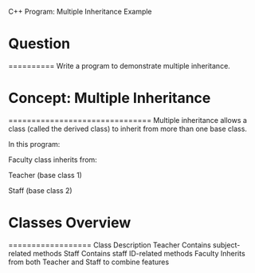 C++ Program: Multiple Inheritance Example

# Question
==========
Write a program to demonstrate multiple inheritance.



# Concept: Multiple Inheritance
===============================
Multiple inheritance allows a class (called the derived class) to inherit from more than one base class.

In this program:

Faculty class inherits from:

Teacher (base class 1)

Staff (base class 2)



# Classes Overview
==================
Class	Description
Teacher	Contains subject-related methods
Staff	Contains staff ID-related methods
Faculty	Inherits from both Teacher and Staff to combine features
